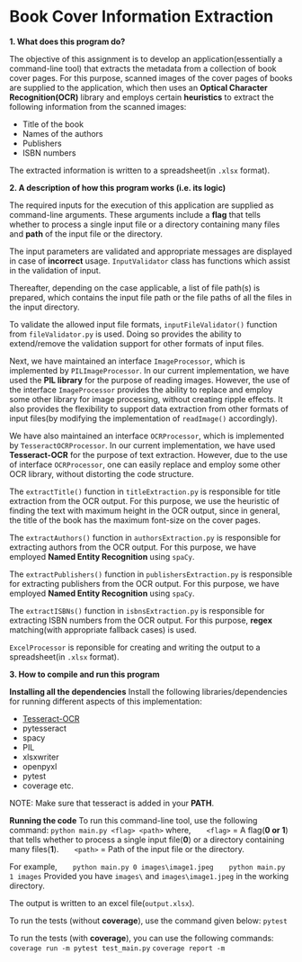 # Book Cover Information Extraction

**1. What does this program do?**

The objective of this assignment is to develop an application(essentially a command-line tool) that extracts the metadata from a collection of book cover pages. For this purpose, scanned images of the cover pages of books are supplied to the application, which then uses an **Optical Character Recognition(OCR)** library and employs certain **heuristics** to extract the following information from the scanned images:

- Title of the book
- Names of the authors
- Publishers
- ISBN numbers

The extracted information is written to a spreadsheet(in `.xlsx` format).

**2. A description of how this program works (i.e. its logic)**

The required inputs for the execution of this application are supplied as command-line arguments. These arguments include a **flag** that tells whether to process a single input file or a directory containing many files and **path** of the input file or the directory.

The input parameters are validated and appropriate messages are displayed in case of **incorrect** usage. `InputValidator` class has functions which assist in the validation of input.

Thereafter, depending on the case applicable, a list of file path(s) is prepared, which contains the input file path or the file paths of all the files in the input directory.

To validate the allowed input file formats, `inputFileValidator()` function from `fileValidator.py` is used. Doing so provides the ability to extend/remove the validation support for other formats of input files.

Next, we have maintained an interface `ImageProcessor`, which is implemented by `PILImageProcessor`. In our current implementation, we have used the **PIL library** for the purpose of reading images. However, the use of the interface `ImageProcessor` provides the ability to replace and employ some other library for image processing, without creating ripple effects. It also provides the flexibility to support data extraction from other formats of input files(by modifying the implementation of `readImage()` accordingly).

We have also maintained an interface `OCRProcessor`, which is implemented by `TesseractOCRProcessor`. In our current implementation, we have used **Tesseract-OCR** for the purpose of text extraction. However, due to the use of interface `OCRProcessor`, one can easily replace and employ some other OCR library, without distorting the code structure.

The `extractTitle()` function in `titleExtraction.py` is responsible for title extraction from the OCR output. For this purpose, we use the heuristic of finding the text with maximum height in the OCR output, since in general, the title of the book has the maximum font-size on the cover pages.

The `extractAuthors()` function in `authorsExtraction.py` is responsible for extracting authors from the OCR output. For this purpose, we have employed **Named Entity Recognition** using `spaCy`.

The `extractPublishers()` function in `publishersExtraction.py` is responsible for extracting publishers from the OCR output. For this purpose, we have employed **Named Entity Recognition** using `spaCy`.

The `extractISBNs()` function in `isbnsExtraction.py` is responsible for extracting ISBN numbers from the OCR output. For this purpose, **regex** matching(with appropriate fallback cases) is used.

`ExcelProcessor` is reponsible for creating and writing the output to a spreadsheet(in `.xlsx` format).

**3. How to compile and run this program**

**Installing all the dependencies**
Install the following libraries/dependencies for running different aspects of this implementation:

- [Tesseract-OCR](https://github.com/tesseract-ocr/tesseract)
- pytesseract
- spacy
- PIL
- xlsxwriter
- openpyxl
- pytest
- coverage
  etc.

NOTE: Make sure that tesseract is added in your **PATH**.

**Running the code**
To run this command-line tool, use the following command:
`python main.py <flag> <path>`
where,
&nbsp;&nbsp;&nbsp;&nbsp;&nbsp;&nbsp;`<flag>` = A flag(**0 or 1**) that tells whether to process a single input file(**0**) or a directory containing many files(**1**).
&nbsp;&nbsp;&nbsp;&nbsp;&nbsp;&nbsp;`<path>` = Path of the input file or the directory.

For example,
&nbsp;&nbsp;&nbsp;&nbsp;&nbsp;&nbsp;`python main.py 0 images\image1.jpeg`
&nbsp;&nbsp;&nbsp;&nbsp;&nbsp;&nbsp;`python main.py 1 images`
Provided you have `images\` and `images\image1.jpeg` in the working directory.

The output is written to an excel file(`output.xlsx`).

To run the tests (without **coverage**), use the command given below:
`pytest`

To run the tests (with **coverage**), you can use the following commands:
`coverage run -m pytest test_main.py`
`coverage report -m`
